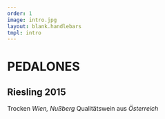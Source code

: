 ```yaml
---
order: 1
image: intro.jpg
layout: blank.handlebars
tmpl: intro
---
```

# PEDALONES
## Riesling 2015
Trocken
*Wien, Nußberg*
Qualitätswein aus *Österreich*
